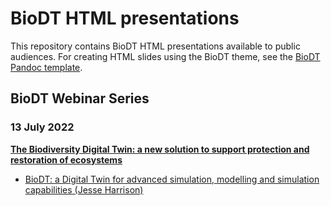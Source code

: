 # BioDT HTML presentations

This repository contains BioDT HTML presentations available to public audiences. For creating HTML slides using the BioDT theme, see the [BioDT Pandoc template](https://github.com/BioDT/biodt-pandoc).

## BioDT Webinar Series

### 13 July 2022 

[**The Biodiversity Digital Twin: a new solution to support protection and restoration of ecosystems**](https://biodt.eu/events/webinar-biodiversity-digital-twin-protection-restoration-ecosystems )
- [BioDT: a Digital Twin for advanced simulation, modelling and simulation capabilities (Jesse Harrison)](https://biodt.github.io/slides/webinars/harrison-130722.html) 
